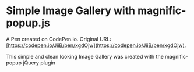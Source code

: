 # Simple Image Gallery with magnific-popup.js

A Pen created on CodePen.io. Original URL: [https://codepen.io/JiiB/pen/xgdOjw](https://codepen.io/JiiB/pen/xgdOjw).

This simple and clean looking Image Gallery was created with the magnific-popup jQuery plugin